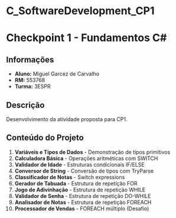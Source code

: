 # C_SoftwareDevelopment_CP1

# Checkpoint 1 - Fundamentos C#

## Informações
- **Aluno:** Miguel Garcez de Carvalho  
- **RM:** 553768
- **Turma:** 3ESPR

## Descrição
Desenvolvimento da atividade proposta para CP1.

## Conteúdo do Projeto

1. **Variáveis e Tipos de Dados** - Demonstração de tipos primitivos
2. **Calculadora Básica** - Operações aritméticas com SWITCH
3. **Validador de Idade** - Estruturas condicionais IF/ELSE
4. **Conversor de String** - Conversão de tipos com TryParse
5. **Classificador de Notas** - Switch expressions
6. **Gerador de Tabuada** - Estrutura de repetição FOR
7. **Jogo de Adivinhação** - Estrutura de repetição WHILE
8. **Validador de Senha** - Estrutura de repetição DO-WHILE
9. **Analisador de Notas** - Estrutura de repetição FOREACH
10. **Processador de Vendas** - FOREACH múltiplo (Desafio)

